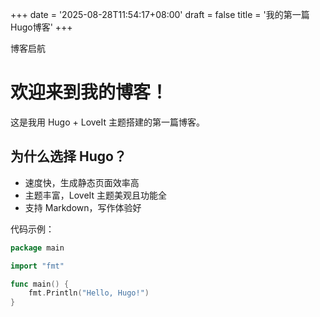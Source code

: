 +++
date = '2025-08-28T11:54:17+08:00'
draft = false
title = '我的第一篇Hugo博客'
+++

博客启航


# 欢迎来到我的博客！

这是我用 Hugo + LoveIt 主题搭建的第一篇博客。

## 为什么选择 Hugo？
- 速度快，生成静态页面效率高
- 主题丰富，LoveIt 主题美观且功能全
- 支持 Markdown，写作体验好

代码示例：
```go
package main

import "fmt"

func main() {
    fmt.Println("Hello, Hugo!")
}
````